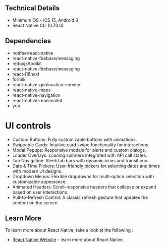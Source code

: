 ## Technical Details

- Minimum OS - iOS 15, Android 8
- React Native CLI (0.70.6)

## Dependencies

- notifee/react-native
- react-native-firebase/messaging
- reduxjs/toolkit
- react-native-firebase/messaging
- react-i18next
- formik
- react-native-geolocation-service
- react-native-maps
- react-native-navigation
- react-native-reanimated
- yup

# UI controls

- Custom Buttons: Fully customizable buttons with animations.
- Swipeable Cards: Intuitive card swipe functionality for interactions.
- Modal Popups: Responsive modals for alerts and custom dialogs.
- Loader Overlays: Loading spinners integrated with API call states.
- Tab Navigation: Sleek tab bars with dynamic icons and transitions.
- Date & Time Pickers: User-friendly pickers for selecting dates and times with modern UI designs.
- Dropdown Menus: Flexible dropdowns for multi-option selection with customizable appearance.
- Animated Headers: Scroll-responsive headers that collapse or expand based on user interactions.
- Pull-to-Refresh Control: A classic refresh gesture that updates the content on the screen.

## Learn More

To learn more about React Native, take a look at the following :

- [React Native Website](https://reactnative.dev) - learn more about React Native.
